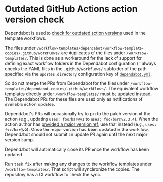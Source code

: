 # Outdated GitHub Actions action version check

Dependabot is used to [check for outdated action versions](https://docs.github.com/en/github/administering-a-repository/keeping-your-actions-up-to-date-with-dependabot) used in the template workflows.

The files under `/workflow-templates/dependabot/workflow-template-copies/.github/workflows/` are duplicates of the files under `/workflow-templates/`. This is done as a workaround for the lack of support for defining exact workflow folders in the Dependabot configuration (it always checks the YAML files in the `.github/workflows/` subfolder of the path specified via the `updates.directory` configuration key of [`dependabot.yml`](https://docs.github.com/en/github/administering-a-repository/configuration-options-for-dependency-updates#about-the-dependabotyml-file).

So do not merge the PRs from Dependabot for the files under `/workflow-templates/dependabot-copies/.github/workflows/`. The equivalent workflow templates directly under `/workflow-templates/` must be updated instead. The Dependabot PRs for these files are used only as notifications of available action updates.

Dependabot's PRs will occasionally try to pin to the patch version of the action (e.g., updating `uses: foo/bar@v1` to `uses: foo/bar@v2.3.4`). When the action author has [provided a major version ref](https://docs.github.com/en/actions/creating-actions/about-actions#using-release-management-for-actions), use that instead (e.g., `uses: foo/bar@v2`). Once the major version has been updated in the workflow, Dependabot should not submit an update PR again until the next major version bump.

Dependabot will automatically close its PR once the workflow has been updated.

Run `task fix` after making any changes to the workflow templates under `/workflow-templates/`. That script will synchronize the copies. The repository has a CI workflow to check the sync.
